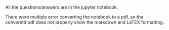 All the questions/answers are in the jupyter notebook.

There were multiple error converting the notebook to a pdf, so the converetd pdf does not properly show the markdown and LaTEX formatting.
